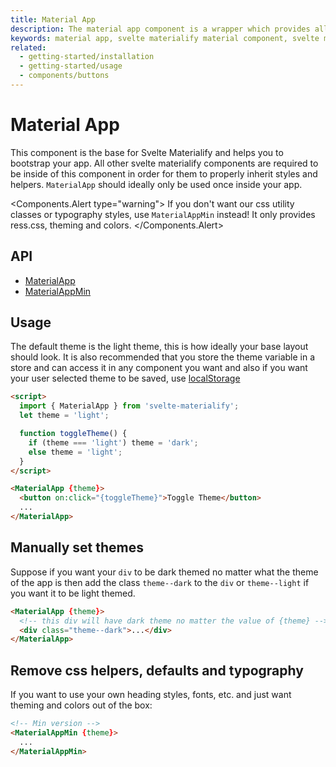 ```yaml
---
title: Material App
description: The material app component is a wrapper which provides all components inside it with styles and helpers
keywords: material app, svelte materialify material component, svelte material component
related:
  - getting-started/installation
  - getting-started/usage
  - components/buttons
---
```


# Material App

This component is the base for Svelte Materialify and helps you to bootstrap your app. All other svelte materialify components are required to be inside of this component in order for them to properly inherit styles and helpers. `MaterialApp` should ideally only be used once inside your app.

<Components.Alert type="warning">
If you don't want our css utility classes or typography styles, use <code>MaterialAppMin</code> instead! It only provides ress.css, theming and colors.
</Components.Alert>

## API

- [MaterialApp](/api/MaterialApp/)
- [MaterialAppMin](/api/MaterialAppMin/)

## Usage

The default theme is the light theme, this is how ideally your base layout should look. It is also recommended that you store the theme variable in a store and can access it in any component you want and also if you want your user selected theme to be saved, use [localStorage](https://developer.mozilla.org/en-US/docs/Web/API/Window/localStorage)

```html
<script>
  import { MaterialApp } from 'svelte-materialify';
  let theme = 'light';

  function toggleTheme() {
    if (theme === 'light') theme = 'dark';
    else theme = 'light';
  }
</script>

<MaterialApp {theme}>
  <button on:click="{toggleTheme}">Toggle Theme</button>
  ...
</MaterialApp>
```

## Manually set themes

Suppose if you want your `div` to be dark themed no matter what the theme of the app is then add the class `theme--dark` to the `div` or `theme--light` if you want it to be light themed.

```html
<MaterialApp {theme}>
  <!-- this div will have dark theme no matter the value of {theme} -->
  <div class="theme--dark">...</div>
</MaterialApp>
```

## Remove css helpers, defaults and typography

If you want to use your own heading styles, fonts, etc. and just want theming and colors out of the box:

```html
<!-- Min version -->
<MaterialAppMin {theme}>
  ...
</MaterialAppMin>
```
